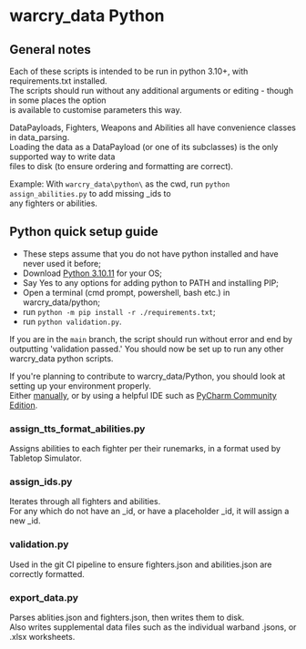 # warcry_data Python

## General notes
Each of these scripts is intended to be run in python 3.10+, with requirements.txt installed.  
The scripts should run without any additional arguments or editing - though in some places the option  
is available to customise parameters this way.  

DataPayloads, Fighters, Weapons and Abilities all have convenience classes in data_parsing.  
Loading the data as a DataPayload (or one of its subclasses) is the only supported way to write data  
files to disk (to ensure ordering and formatting are correct).

Example: With `warcry_data\python\` as the cwd, run `python assign_abilities.py` to add missing _ids to  
any fighters or abilities.

## Python quick setup guide
- These steps assume that you do not have python installed and have never used it before;
- Download [Python 3.10.11](https://www.python.org/downloads/release/python-31011/) for your OS;
- Say Yes to any options for adding python to PATH and installing PIP;
- Open a terminal (cmd prompt, powershell, bash etc.) in warcry_data/python;
- run `python -m pip install -r ./requirements.txt`;
- run `python validation.py`.

If you are in the `main` branch, the script should run without error and end by outputting 'validation passed.'
You should now be set up to run any other warcry_data python scripts.

If you're planning to contribute to warcry_data/Python, you should look at setting up your environment properly.  
Either [manually](https://realpython.com/effective-python-environment/#python-version-management), or by using a helpful IDE such as [PyCharm Community Edition](https://www.jetbrains.com/pycharm/).
### assign_tts_format_abilities.py
Assigns abilities to each fighter per their runemarks, in a format used by Tabletop Simulator.

### assign_ids.py
Iterates through all fighters and abilities.  
For any which do not have an _id, or have a placeholder _id, it will assign a new _id.

### validation.py
Used in the git CI pipeline to ensure fighters.json and abilities.json are correctly formatted.

### export_data.py
Parses ablities.json and fighters.json, then writes them to disk.  
Also writes supplemental data files such as the individual warband .jsons, or .xlsx worksheets.